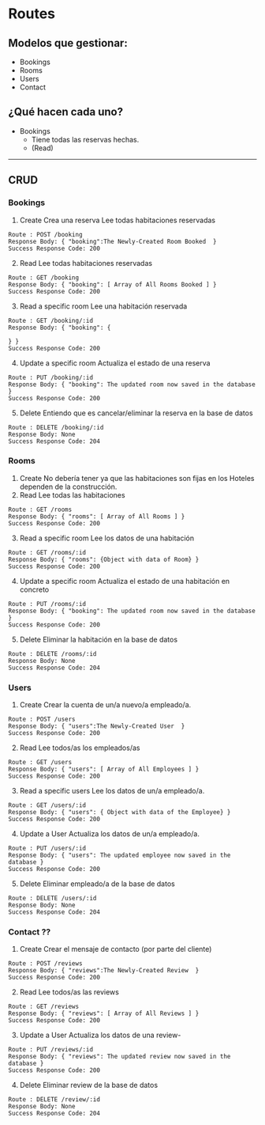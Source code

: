 # Routes
## Modelos que gestionar:
- Bookings
- Rooms
- Users
- Contact

## ¿Qué hacen cada uno?

- Bookings
  - Tiene todas las reservas hechas.
  - (Read)

---
## CRUD
### Bookings
1) Create
  Crea una reserva
  Lee todas habitaciones reservadas
  ```
  Route : POST /booking
  Response Body: { "booking":The Newly-Created Room Booked  }
  Success Response Code: 200
  ```
2) Read
  Lee todas habitaciones reservadas
  ```
  Route : GET /booking
  Response Body: { "booking": [ Array of All Rooms Booked ] }
  Success Response Code: 200
  ```
3) Read a specific room
  Lee una habitación reservada
  ```
  Route : GET /booking/:id
  Response Body: { "booking": {

  } }
  Success Response Code: 200
  ```
4) Update a specific room
  Actualiza el estado de una reserva
  ```
  Route : PUT /booking/:id
  Response Body: { "booking": The updated room now saved in the database }
  Success Response Code: 200
  ```

5) Delete
  Entiendo que es cancelar/eliminar la reserva en la base de datos
  ```
  Route : DELETE /booking/:id
  Response Body: None
  Success Response Code: 204
  ```

### Rooms
1) Create
  No debería tener ya que las habitaciones son fijas en los Hoteles dependen de la construcción.
2) Read
  Lee todas las habitaciones
  ```
  Route : GET /rooms
  Response Body: { "rooms": [ Array of All Rooms ] }
  Success Response Code: 200
  ```
3) Read a specific room
  Lee los datos de una habitación
  ```
  Route : GET /rooms/:id
  Response Body: { "rooms": {Object with data of Room} }
  Success Response Code: 200
  ```
4) Update a specific room
  Actualiza el estado de una habitación en concreto
  ```
  Route : PUT /rooms/:id
  Response Body: { "booking": The updated room now saved in the database }
  Success Response Code: 200
  ```

5) Delete
  Eliminar la habitación en la base de datos
  ```
  Route : DELETE /rooms/:id
  Response Body: None
  Success Response Code: 204
  ```

### Users
1) Create
  Crear la cuenta de un/a nuevo/a empleado/a.
  ```
  Route : POST /users
  Response Body: { "users":The Newly-Created User  }
  Success Response Code: 200
  ```
2) Read
  Lee todos/as los empleados/as
  ```
  Route : GET /users
  Response Body: { "users": [ Array of All Employees ] }
  Success Response Code: 200
  ```
3) Read a specific users
  Lee los datos de un/a empleado/a.
  ```
  Route : GET /users/:id
  Response Body: { "users": { Object with data of the Employee} }
  Success Response Code: 200
  ```
4) Update a User
  Actualiza los datos de un/a empleado/a.
  ```
  Route : PUT /users/:id
  Response Body: { "users": The updated employee now saved in the database }
  Success Response Code: 200
  ```

5) Delete
  Eliminar empleado/a de la base de datos
  ```
  Route : DELETE /users/:id
  Response Body: None
  Success Response Code: 204
  ```
### Contact ??

1) Create
  Crear el mensaje de contacto (por parte del cliente)
  ```
  Route : POST /reviews
  Response Body: { "reviews":The Newly-Created Review  }
  Success Response Code: 200
  ```
2) Read
  Lee todos/as las reviews
  ```
  Route : GET /reviews
  Response Body: { "reviews": [ Array of All Reviews ] }
  Success Response Code: 200
  ```
3) Update a User
  Actualiza los datos de una review-
  ```
  Route : PUT /reviews/:id
  Response Body: { "reviews": The updated review now saved in the database }
  Success Response Code: 200
  ```

4) Delete
  Eliminar review de la base de datos
  ```
  Route : DELETE /review/:id
  Response Body: None
  Success Response Code: 204
